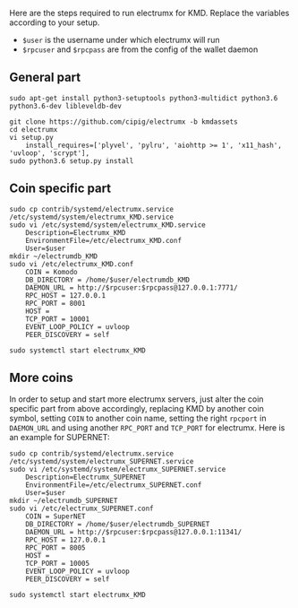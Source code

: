 Here are the steps required to run electrumx for KMD.
Replace the variables according to your setup.

- `$user` is the username under which electrumx will run
- `$rpcuser` and `$rpcpass` are from the config of the wallet daemon


## General part
```shell
sudo apt-get install python3-setuptools python3-multidict python3.6 python3.6-dev libleveldb-dev

git clone https://github.com/cipig/electrumx -b kmdassets
cd electrumx
vi setup.py
    install_requires=['plyvel', 'pylru', 'aiohttp >= 1', 'x11_hash', 'uvloop', 'scrypt'],
sudo python3.6 setup.py install
```

## Coin specific part
```shell
sudo cp contrib/systemd/electrumx.service /etc/systemd/system/electrumx_KMD.service
sudo vi /etc/systemd/system/electrumx_KMD.service
    Description=Electrumx_KMD
    EnvironmentFile=/etc/electrumx_KMD.conf
    User=$user
mkdir ~/electrumdb_KMD
sudo vi /etc/electrumx_KMD.conf
    COIN = Komodo
    DB_DIRECTORY = /home/$user/electrumdb_KMD
    DAEMON_URL = http://$rpcuser:$rpcpass@127.0.0.1:7771/
    RPC_HOST = 127.0.0.1
    RPC_PORT = 8001
    HOST =
    TCP_PORT = 10001
    EVENT_LOOP_POLICY = uvloop
    PEER_DISCOVERY = self

sudo systemctl start electrumx_KMD
```

## More coins

In order to setup and start more electrumx servers, just alter the coin specific part from above accordingly,
replacing KMD by another coin symbol, setting `COIN` to another coin name, setting the right `rpcport` in `DAEMON_URL` and using another `RPC_PORT` and `TCP_PORT` for electrumx. Here is an example for SUPERNET:

```shell
sudo cp contrib/systemd/electrumx.service /etc/systemd/system/electrumx_SUPERNET.service
sudo vi /etc/systemd/system/electrumx_SUPERNET.service
    Description=Electrumx_SUPERNET
    EnvironmentFile=/etc/electrumx_SUPERNET.conf
    User=$user
mkdir ~/electrumdb_SUPERNET
sudo vi /etc/electrumx_SUPERNET.conf
    COIN = SuperNET
    DB_DIRECTORY = /home/$user/electrumdb_SUPERNET
    DAEMON_URL = http://$rpcuser:$rpcpass@127.0.0.1:11341/
    RPC_HOST = 127.0.0.1
    RPC_PORT = 8005
    HOST =
    TCP_PORT = 10005
    EVENT_LOOP_POLICY = uvloop
    PEER_DISCOVERY = self

sudo systemctl start electrumx_KMD
```